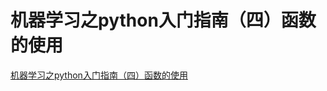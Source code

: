 # 机器学习之python入门指南（四）函数的使用
[机器学习之python入门指南（四）函数的使用](https://aiwithcloud.com/2022/03/20/%e6%9c%ba%e5%99%a8%e5%ad%a6%e4%b9%a0%e4%b9%8bpython%e5%85%a5%e9%97%a8%e6%8c%87%e5%8d%97%ef%bc%88%e5%9b%9b%ef%bc%89%e5%87%bd%e6%95%b0%e7%9a%84%e4%bd%bf%e7%94%a8/)